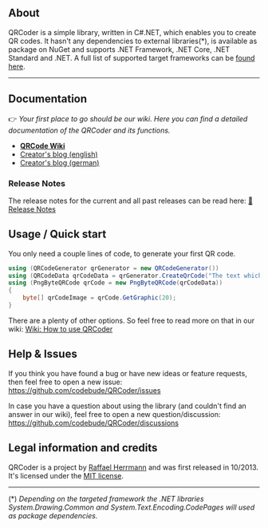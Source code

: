 ## About

QRCoder is a simple library, written in C#.NET, which enables you to create QR codes. It hasn't any dependencies to external libraries(\*), is available as package on NuGet and supports .NET Framework, .NET Core, .NET Standard and .NET. A full list of supported target frameworks can be [found here](https://www.nuget.org/packages/QRCoder/#supportedframeworks-body-tab).

***

## Documentation

👉 *Your first place to go should be our wiki. Here you can find a detailed documentation of the QRCoder and its functions.*
* [**QRCode Wiki**](https://github.com/codebude/QRCoder/wiki)
* [Creator's blog (english)](http://en.code-bude.net/2013/10/17/qrcoder-an-open-source-qr-code-generator-implementation-in-csharp/)
* [Creator's blog (german)](http://code-bude.net/2013/10/17/qrcoder-eine-open-source-qr-code-implementierung-in-csharp/)

### Release Notes
The release notes for the current and all past releases can be read here: [📄 Release Notes](https://github.com/codebude/QRCoder/wiki/Release-notes)

## Usage / Quick start

You only need a couple lines of code, to generate your first QR code.

```csharp
using (QRCodeGenerator qrGenerator = new QRCodeGenerator())
using (QRCodeData qrCodeData = qrGenerator.CreateQrCode("The text which should be encoded.", QRCodeGenerator.ECCLevel.Q))
using (PngByteQRCode qrCode = new PngByteQRCode(qrCodeData))
{
    byte[] qrCodeImage = qrCode.GetGraphic(20);
}
```

There are a plenty of other options. So feel free to read more on that in our wiki: [Wiki: How to use QRCoder](https://github.com/codebude/QRCoder/wiki/How-to-use-QRCoder)

## Help & Issues

If you think you have found a bug or have new ideas or feature requests, then feel free to open a new issue: https://github.com/codebude/QRCoder/issues 

In case you have a question about using the library (and couldn't find an answer in our wiki), feel free to open a new question/discussion: https://github.com/codebude/QRCoder/discussions


## Legal information and credits

QRCoder is a project by [Raffael Herrmann](https://raffaelherrmann.de) and was first released in 10/2013. It's licensed under the [MIT license](https://github.com/codebude/QRCoder/blob/master/LICENSE.txt).

***
(\*) *Depending on the targeted framework the .NET libraries System.Drawing.Common and System.Text.Encoding.CodePages will used as package dependencies.*
